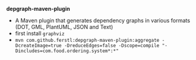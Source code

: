 **depgraph-maven-plugin**

- A Maven plugin that generates dependency graphs in various formats (DOT, GML, PlantUML, JSON and Text)
- first install `graphviz`
- `mvn com.github.ferstl:depgraph-maven-plugin:aggregate -DcreateImage=true -DreduceEdges=false -Dscope=compile "-Dincludes=com.food.ordering.system*:*"`